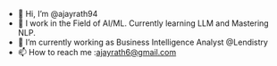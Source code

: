 - 👋 Hi, I’m @ajayrath94
- 👀 I work in the Field of AI/ML. Currently learning LLM and Mastering NLP.
- 🌱 I’m currently working as Business Intelligence Analyst @Lendistry
- 📫 How to reach me :ajayrath6@gmail.com

<!---
ajayrath94/ajayrath94 is a ✨ special ✨ repository because its `README.md` (this file) appears on your GitHub profile.
You can click the Preview link to take a look at your changes.
--->
